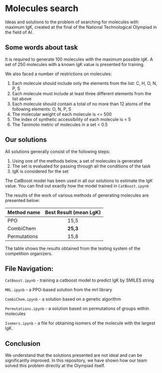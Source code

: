 # Molecules search
Ideas and solutions to the problem of searching for molecules with maximum lgK, created at the final of the National Technological Olympiad in the field of AI.

## Some words about task
It is required to generate 100 molecules with the maximum possible lgK. A set of 250 molecules with a known lgK value is presented for training.

We also faced a number of restrictions on molecules:

1. Each molecule should include only the elements from the list: C, H, O, N, P, S
2. Each molecule must include at least three different elements from the list above
3. Each molecule should contain a total of no more than 12 atoms of the following elements: O, N, P, S
4. The molecular weight of each molecule is <= 500 
5. The index of synthetic accessibility of each molecule is < 5 
6. The Tanimoto metric of molecules in a set < 0.5

## Our solutions

All solutions generally consist of the following steps: 
1. Using one of the methods below, a set of molecules is generated
2. The set is evaluated for passing through all the conditions of the task
3. lgK is considered for the set

The CatBoost model has been used in all our solutions to estimate the lgK value. You can find out exactly how the model trained in  ```CatBoost.ipynb```

The results of the work of various methods of generating molecules are presented below:

| Method name  | Best Result (mean LgK) | 
|--------------|:----------------------:|
| PPO          |          15,5          | 
| CombiChem    |        **25,3**        |
| Permutations |          15,8          |

The table shows the results obtained from the testing system of the competition organizers.

## File Navigation:
```CatBoost.ipynb``` - training a catboost model to predict lgK by SMILES string

```MRL.ipynb``` - a PPO-based solution from the mrl library

```CombiChem.ipynb``` - a solution based on a genetic algorithm

```Permutations.ipynb``` - a solution based on permutations of groups within molecules

```Isomers.ipynb``` - a file for obtaining isomers of the molecule with the largest lgK.

## Conclusion

We understand that the solutions presented are not ideal and can be significantly improved. In this repository, we have shown how our team solved this problem directly at the Olympiad itself.